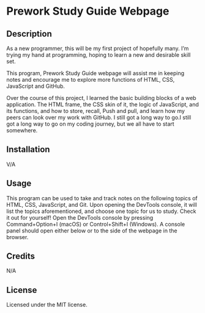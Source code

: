 # Prework Study Guide Webpage

## Description

As a new programmer, this will be my first project of hopefully many. I’m trying my hand at programming, hoping to learn a new and desirable skill set. 

This program, Prework Study Guide webpage will assist me in keeping notes and encourage me to explore more functions of HTML, CSS, JavaScript and GitHub. 

Over the course of this project, I learned the basic building blocks of a web application. The HTML frame, the CSS skin of it, the logic of JavaScript, and its functions, and how to store, recall, Push and pull, and learn how my peers can look over my work with GitHub. I still got a long way to go.I still got a long way to go on my coding journey, but we all have to start somewhere.



## Installation

V/A

## Usage

This program can be used to take and track notes on the following topics of HTML, CSS, JavaScript, and Git. Upon opening the DevTools console, it will list the topics aforementioned, and choose one topic for us to study. Check it out for yourself! Open the DevTools console by pressing Command+Option+I (macOS) or Control+Shift+I (Windows). A console panel should open either below or to the side of the webpage in the browser.

## Credits

N/A

## License

Licensed under the MIT license.

